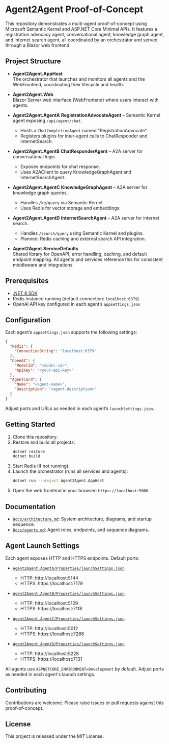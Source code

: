 # Agent2Agent Proof-of-Concept

This repository demonstrates a multi-agent proof-of-concept using Microsoft Semantic Kernel and ASP.NET Core Minimal APIs. It features a registration advocacy agent, conversational agent, knowledge graph agent, and internet search agent, all coordinated by an orchestrator and served through a Blazor web frontend.

## Project Structure

- **Agent2Agent.AppHost**  
  The orchestrator that launches and monitors all agents and the WebFrontend, coordinating their lifecycle and health.

- **Agent2Agent.Web**  
  Blazor Server web interface (WebFrontend) where users interact with agents.

- **Agent2Agent.AgentA**
  **RegistrationAdvocateAgent** – Semantic Kernel agent exposing `/api/agent/chat`.
  - Hosts a `ChatCompletionAgent` named "RegistrationAdvocate".
  - Registers plugins for inter-agent calls to ChatResponder and InternetSearch.

- **Agent2Agent.AgentB**
  **ChatResponderAgent** – A2A server for conversational logic.
  - Exposes endpoints for chat response.
  - Uses A2AClient to query KnowledgeGraphAgent and InternetSearchAgent.

- **Agent2Agent.AgentC**
  **KnowledgeGraphAgent** – A2A server for knowledge graph queries.
  - Handles `/kg/query` via Semantic Kernel.
  - Uses Redis for vector storage and embeddings.

- **Agent2Agent.AgentD**
  **InternetSearchAgent** – A2A server for internet search.
  - Handles `/search/query` using Semantic Kernel and plugins.
  - Planned: Redis caching and external search API integration.

- **Agent2Agent.ServiceDefaults**  
  Shared library for OpenAPI, error handling, caching, and default endpoint mapping.
  All agents and services reference this for consistent middleware and integrations.

## Prerequisites

- [.NET 8 SDK](https://dotnet.microsoft.com/download)  
- Redis instance running (default connection: `localhost:6379`)  
- OpenAI API key configured in each agent’s `appsettings.json`

## Configuration

Each agent’s `appsettings.json` supports the following settings:

```json
{
  "Redis": {
    "ConnectionString": "localhost:6379"
  },
  "OpenAI": {
    "ModelId": "<model-id>",
    "ApiKey": "<your-api-key>"
  },
  "AgentCard": {
    "Name": "<agent-name>",
    "Description": "<agent-description>"
  }
}
```

Adjust ports and URLs as needed in each agent’s `launchSettings.json`.

## Getting Started

1. Clone this repository.
2. Restore and build all projects:
   ```bash
   dotnet restore
   dotnet build
   ```
3. Start Redis (if not running).
4. Launch the orchestrator (runs all services and agents):
   ```bash
   dotnet run --project Agent2Agent.AppHost
   ```
5. Open the web frontend in your browser:
   `https://localhost:5000`

## Documentation

- [`Docs/architecture.md`](Docs/architecture.md): System architecture, diagrams, and startup sequence.
- [`Docs/agents.md`](Docs/agents.md): Agent roles, endpoints, and sequence diagrams.

## Agent Launch Settings

Each agent exposes HTTP and HTTPS endpoints. Default ports:

- [`Agent2Agent.AgentA/Properties/launchSettings.json`](Agent2Agent.AgentA/Properties/launchSettings.json:1)
  - HTTP: http://localhost:5144
  - HTTPS: https://localhost:7179

- [`Agent2Agent.AgentB/Properties/launchSettings.json`](Agent2Agent.AgentB/Properties/launchSettings.json:1)
  - HTTP: http://localhost:5129
  - HTTPS: https://localhost:7118

- [`Agent2Agent.AgentC/Properties/launchSettings.json`](Agent2Agent.AgentC/Properties/launchSettings.json:1)
  - HTTP: http://localhost:5012
  - HTTPS: https://localhost:7288

- [`Agent2Agent.AgentD/Properties/launchSettings.json`](Agent2Agent.AgentD/Properties/launchSettings.json:1)
  - HTTP: http://localhost:5228
  - HTTPS: https://localhost:7131

All agents use `ASPNETCORE_ENVIRONMENT=Development` by default. Adjust ports as needed in each agent's launch settings.

## Contributing

Contributions are welcome. Please raise issues or pull requests against this proof-of-concept.

## License

This project is released under the MIT License.